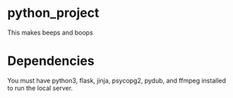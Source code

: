 # python_project

This makes beeps and boops

# Dependencies

You must have python3, flask, jinja, psycopg2, pydub, and ffmpeg installed to run the local server.